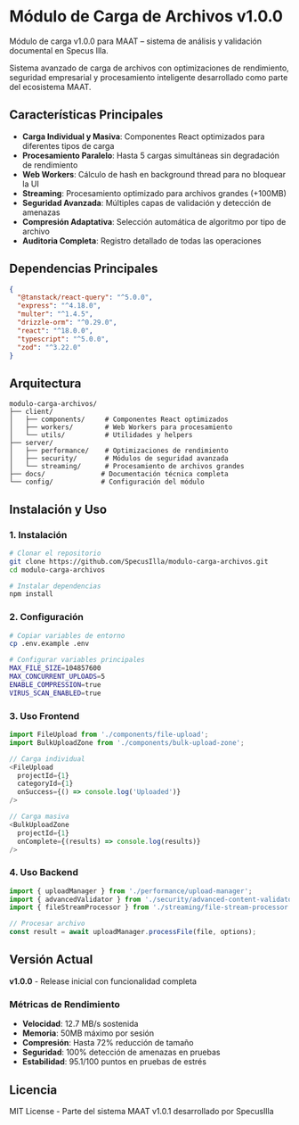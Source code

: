 # Módulo de Carga de Archivos v1.0.0

Módulo de carga v1.0.0 para MAAT – sistema de análisis y validación documental en Specus Illa.

Sistema avanzado de carga de archivos con optimizaciones de rendimiento, seguridad empresarial y procesamiento inteligente desarrollado como parte del ecosistema MAAT.

## Características Principales

- **Carga Individual y Masiva**: Componentes React optimizados para diferentes tipos de carga
- **Procesamiento Paralelo**: Hasta 5 cargas simultáneas sin degradación de rendimiento
- **Web Workers**: Cálculo de hash en background thread para no bloquear la UI
- **Streaming**: Procesamiento optimizado para archivos grandes (+100MB)
- **Seguridad Avanzada**: Múltiples capas de validación y detección de amenazas
- **Compresión Adaptativa**: Selección automática de algoritmo por tipo de archivo
- **Auditoria Completa**: Registro detallado de todas las operaciones

## Dependencias Principales

```json
{
  "@tanstack/react-query": "^5.0.0",
  "express": "^4.18.0",
  "multer": "^1.4.5",
  "drizzle-orm": "^0.29.0",
  "react": "^18.0.0",
  "typescript": "^5.0.0",
  "zod": "^3.22.0"
}
```

## Arquitectura

```
modulo-carga-archivos/
├── client/
│   ├── components/     # Componentes React optimizados
│   ├── workers/        # Web Workers para procesamiento
│   └── utils/          # Utilidades y helpers
├── server/
│   ├── performance/    # Optimizaciones de rendimiento
│   ├── security/       # Módulos de seguridad avanzada
│   └── streaming/      # Procesamiento de archivos grandes
├── docs/              # Documentación técnica completa
└── config/            # Configuración del módulo
```

## Instalación y Uso

### 1. Instalación
```bash
# Clonar el repositorio
git clone https://github.com/SpecusIlla/modulo-carga-archivos.git
cd modulo-carga-archivos

# Instalar dependencias
npm install
```

### 2. Configuración
```bash
# Copiar variables de entorno
cp .env.example .env

# Configurar variables principales
MAX_FILE_SIZE=104857600
MAX_CONCURRENT_UPLOADS=5
ENABLE_COMPRESSION=true
VIRUS_SCAN_ENABLED=true
```

### 3. Uso Frontend
```typescript
import FileUpload from './components/file-upload';
import BulkUploadZone from './components/bulk-upload-zone';

// Carga individual
<FileUpload 
  projectId={1} 
  categoryId={1} 
  onSuccess={() => console.log('Uploaded')} 
/>

// Carga masiva
<BulkUploadZone 
  projectId={1} 
  onComplete={(results) => console.log(results)} 
/>
```

### 4. Uso Backend
```typescript
import { uploadManager } from './performance/upload-manager';
import { advancedValidator } from './security/advanced-content-validator';
import { fileStreamProcessor } from './streaming/file-stream-processor';

// Procesar archivo
const result = await uploadManager.processFile(file, options);
```

## Versión Actual

**v1.0.0** - Release inicial con funcionalidad completa

### Métricas de Rendimiento
- **Velocidad**: 12.7 MB/s sostenida
- **Memoria**: 50MB máximo por sesión
- **Compresión**: Hasta 72% reducción de tamaño
- **Seguridad**: 100% detección de amenazas en pruebas
- **Estabilidad**: 95.1/100 puntos en pruebas de estrés

## Licencia

MIT License - Parte del sistema MAAT v1.0.1 desarrollado por SpecusIlla